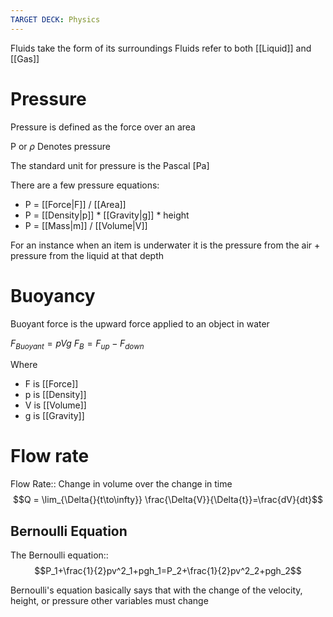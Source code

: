 ```yaml
---
TARGET DECK: Physics
---
```

Fluids take the form of its surroundings
Fluids refer to both [[Liquid]] and [[Gas]]

# Pressure
Pressure is defined as the force over an area

P  or $\rho$ Denotes pressure

The standard unit for pressure is the Pascal [Pa]

There are a few pressure equations:

- P = [[Force|F]] / [[Area]]
- P = [[Density|p]] * [[Gravity|g]] * height
- P = [[Mass|m]] / [[Volume|V]]

For an instance when an item is underwater it is the pressure from the air + pressure from the liquid at that depth
# Buoyancy

Buoyant force is the upward force applied to an object in water

$F_{Buoyant} = pVg$
$F_{B} = F_{up} - F_{down}$

Where 
- F is [[Force]]
- p is [[Density]]
- V is [[Volume]]
- g is [[Gravity]]

# Flow rate
Flow Rate:: Change in volume over the change in time $$Q = \lim_{\Delta{}{t\to\infty}} \frac{\Delta{V}}{\Delta{t}}=\frac{dV}{dt}$$
<!--ID: 1692597038774-->


## Bernoulli Equation
The Bernoulli equation:: $$P_1+\frac{1}{2}pv^2_1+pgh_1=P_2+\frac{1}{2}pv^2_2+pgh_2$$
<!--ID: 1692597038779-->

Bernoulli's equation basically says that with the change of the velocity, height, or pressure other variables must change
